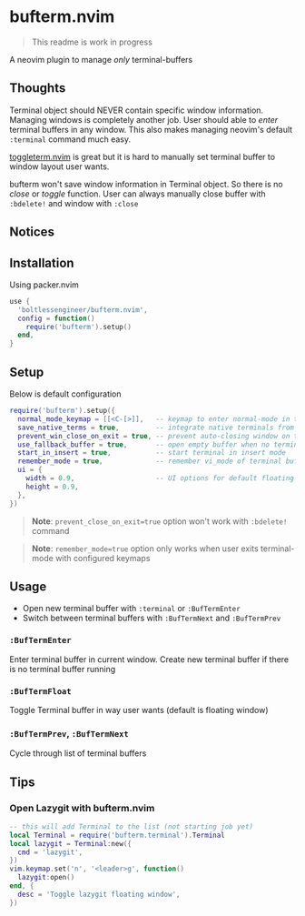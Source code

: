 # bufterm.nvim

> This readme is work in progress

A neovim plugin to manage *only* terminal-buffers

## Thoughts

Terminal object should NEVER contain specific window information.
Managing windows is completely another job.
User should able to *enter* terminal buffers in any window.
This also makes managing neovim's default `:terminal` command much easy.

[toggleterm.nvim](https://github.com/akinsho/toggleterm.nvim) is great but it is hard to manually set terminal buffer to window layout user wants.

bufterm won't save window information in Terminal object. So there is no *close* or *toggle* function. User can always manually close buffer with `:bdelete!` and window with `:close`

## Notices


## Installation

Using packer.nvim

```lua
use {
  'boltlessengineer/bufterm.nvim',
  config = function()
    require('bufterm').setup()
  end,
}
```

## Setup

Below is default configuration

```lua
require('bufterm').setup({
  normal_mode_keymap = [[<C-[>]],   -- keymap to enter normal-mode in terminal buffers
  save_native_terms = true,         -- integrate native terminals from `:terminal` command
  prevent_win_close_on_exit = true, -- prevent auto-closing window on terminal exit
  use_fallback_buffer = true,       -- open empty buffer when no terminal window left
  start_in_insert = true,           -- start terminal in insert mode
  remember_mode = true,             -- remember vi_mode of terminal buffer
  ui = {
    width = 0.9,                    -- UI options for default floating window
    height = 0.9,
  },
})
```
> **Note**: `prevent_close_on_exit=true` option won't work with `:bdelete!` command

> **Note**: `remember_mode=true` option only works when user exits terminal-mode with configured keymaps

## Usage

- Open new terminal buffer with `:terminal` or `:BufTermEnter`
- Switch between terminal buffers with `:BufTermNext` and `:BufTermPrev`

### `:BufTermEnter`

Enter terminal buffer in current window.
Create new terminal buffer if there is no terminal buffer running

### `:BufTermFloat`

Toggle Terminal buffer in way user wants (default is floating window)

### `:BufTermPrev`, `:BufTermNext`

Cycle through list of terminal buffers

## Tips

### Open Lazygit with bufterm.nvim

```lua
-- this will add Terminal to the list (not starting job yet)
local Terminal = require('bufterm.terminal').Terminal
local lazygit = Terminal:new({
  cmd = 'lazygit',
})
vim.keymap.set('n', '<leader>g', function()
  lazygit:open()
end, {
  desc = 'Toggle lazygit floating window',
})
```
